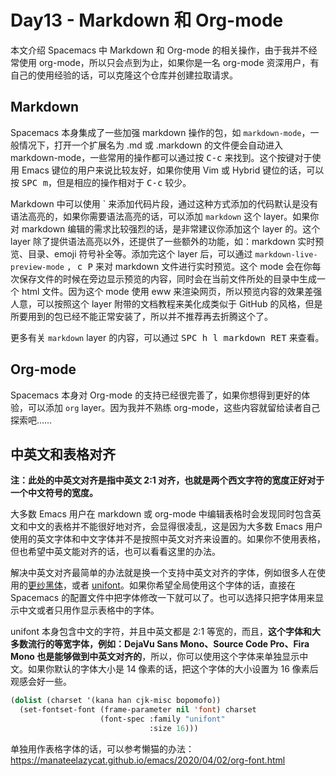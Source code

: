 # Day13 - Markdown 和 Org-mode

本文介绍 Spacemacs 中 Markdown 和 Org-mode 的相关操作，由于我并不经常使用 org-mode，所以只会点到为止，如果你是一名 org-mode 资深用户，有自己的使用经验的话，可以克隆这个仓库并创建拉取请求。

## Markdown

Spacemacs 本身集成了一些加强 markdown 操作的包，如 `markdown-mode`，一般情况下，打开一个扩展名为 .md 或 .markdown 的文件便会自动进入 markdown-mode，一些常用的操作都可以通过按 <kbd>C-c</kbd> 来找到。这个按键对于使用 Emacs 键位的用户来说比较友好，如果你使用 Vim 或 Hybrid 键位的话，可以按 <kbd>SPC m</kbd>，但是相应的操作相对于 <kbd>C-c</kbd> 较少。

Markdown 中可以使用 \` 来添加代码片段，通过这种方式添加的代码默认是没有语法高亮的，如果你需要语法高亮的话，可以添加 `markdown` 这个 layer。如果你对 markdown 编辑的需求比较强烈的话，是非常建议你添加这个 layer 的。这个 layer 除了提供语法高亮以外，还提供了一些额外的功能，如：markdown 实时预览、目录、emoji 符号补全等。添加完这个 layer 后，可以通过 `markdown-live-preview-mode` <kbd>, c P</kbd> 来对 markdown 文件进行实时预览。这个 mode 会在你每次保存文件的时候在旁边显示预览的内容，同时会在当前文件所处的目录中生成一个 html 文件。因为这个 mode 使用 eww 来渲染网页，所以预览内容的效果差强人意，可以按照这个 layer 附带的文档教程来美化成类似于 GitHub 的风格，但是所要用到的包已经不能正常安装了，所以并不推荐再去折腾这个了。

更多有关 `markdown` layer 的内容，可以通过 <kbd>SPC h l markdown RET</kbd> 来查看。

## Org-mode

Spacemacs 本身对 Org-mode 的支持已经很完善了，如果你想得到更好的体验，可以添加 `org` layer。因为我并不熟练 org-mode，这些内容就留给读者自己探索吧……

## 中英文和表格对齐

**注：此处的中英文对齐是指中英文 2:1 对齐，也就是两个西文字符的宽度正好对于一个中文符号的宽度。**

大多数 Emacs 用户在 markdown 或 org-mode 中编辑表格时会发现同时包含英文和中文的表格并不能很好地对齐，会显得很凌乱，这是因为大多数 Emacs 用户使用的英文字体和中文字体并不是按照中英文对齐来设置的。如果你不使用表格，但也希望中英文能对齐的话，也可以看看这里的办法。

解决中英文对齐最简单的办法就是换一个支持中英文对齐的字体，例如很多人在使用的[更纱黑体](https://github.com/be5invis/Sarasa-Gothic)，或者 [unifont](https://www.unifoundry.com/unifont/index.html)。如果你希望全局使用这个字体的话，直接在 Spacemacs 的配置文件中把字体修改一下就可以了。也可以选择只把字体用来显示中文或者只用作显示表格中的字体。

unifont 本身包含中文的字符，并且中英文都是 2:1 等宽的，而且，**这个字体和大多数流行的等宽字体，例如：DejaVu Sans Mono、Source Code Pro、Fira Mono 也是能够做到中英文对齐的**，所以，你可以使用这个字体来单独显示中文。如果你默认的字体大小是 14 像素的话，把这个字体的大小设置为 16 像素后观感会好一些。

```lisp
(dolist (charset '(kana han cjk-misc bopomofo))
  (set-fontset-font (frame-parameter nil 'font) charset
                    (font-spec :family "unifont"
                               :size 16)))
```

单独用作表格字体的话，可以参考懒猫的办法：<https://manateelazycat.github.io/emacs/2020/04/02/org-font.html>
